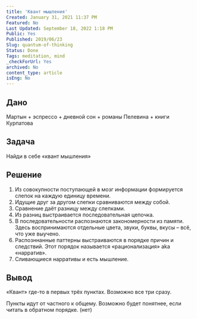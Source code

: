 ```yaml
---
title: 'Квант мышления'
Created: January 31, 2021 11:37 PM
Featured: No
Last Updated: September 18, 2022 1:18 PM
Public: Yes
Published: 2019/06/23
Slug: quantum-of-thinking
Status: Done
Tags: meditation, mind
_checkForUrl: Yes
archived: No
content_type: article
isEng: No
---
```


## Дано

Мартын + эспрессо + дневной сон + романы Пелевина + книги Курпатова

## Задача

Найди в себе «квант мышления»

## Решение

1. Из совокупности поступающей в мозг информации формируется слепок на каждую единицу времени.
2. Идущие друг за другом слепки сравниваются между собой.
3. Сравнение даёт разницу между слепками.
4. Из разниц выстраивается последовательная цепочка.
5. В последовательности распознаются закономерности из памяти. Здесь воспринимаются отдельные цвета, звуки, буквы, вкусы – всё, что уже выучено.
6. Распозннанные паттерны выстраиваются в порядке причин и следствий. Этот порядок называется «рационализация» aka «нарратив».
7. Сливающиеся нарративы и есть мышление.

## Вывод

«Квант» где-то в первых трёх пунктах. Возможно все три сразу.

Пункты идут от частного к общему. Возможно будет понятнее, если читать в обратном порядке. (нет)